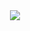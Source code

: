 <div align=center><img src="https://github.com/cancerts/study-blockchain-referrence/raw/master/books/区块链技术指南(邹均)/01.jpg" /></div>